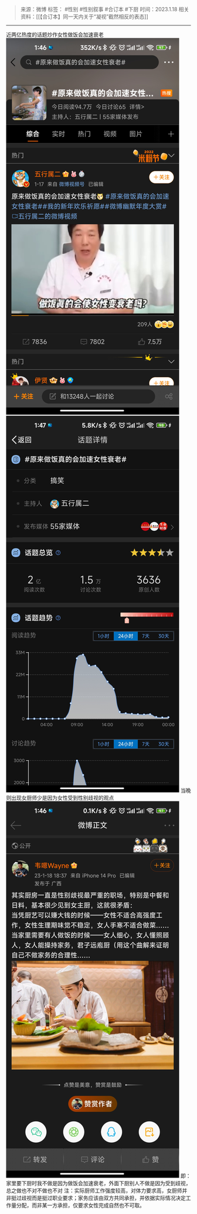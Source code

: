 > 来源：微博
> 标签： #性别 #性别叙事 #合订本 #下厨 
> 时间：2023.1.18
> 相关资料：[[【合订本】同一天内关于“凝视”截然相反的表态]]
***
近两亿热度的话题炒作女性做饭会加速衰老
![](https://raw.githubusercontent.com/bluntvoice/mypic/main/Screenshot_20230119014620.jpg)
![](https://raw.githubusercontent.com/bluntvoice/mypic/main/Screenshot_20230119014705.jpg)
当晚则出现女厨师少是因为女性受到性别歧视的观点
![](https://raw.githubusercontent.com/bluntvoice/mypic/main/Screenshot_20230119014605.jpg)
即：家里要下厨时我不做是因为做饭会加速衰老，外面下厨别人不做是因为受到歧视，总之做也不对不做也不对
注：实际厨师工作强度较高，对体力要求高，女厨师并非挺过歧视而是挺过职业要求；家务应该由双方共同承担，并依据实际情况决定工作量分配，而非某一方承担，仅要求女性完成自然也不可取。